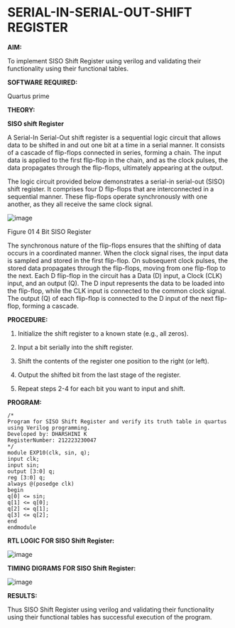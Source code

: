 # SERIAL-IN-SERIAL-OUT-SHIFT REGISTER

**AIM:**

To implement SISO Shift Register using verilog and validating their functionality using their functional tables.

**SOFTWARE REQUIRED:**

Quartus prime

**THEORY:**

**SISO shift Register**

A Serial-In Serial-Out shift register is a sequential logic circuit that allows data to be shifted in and out one bit at a time in a serial manner. It consists of a cascade of flip-flops connected in series, forming a chain. The input data is applied to the first flip-flop in the chain, and as the clock pulses, the data propagates through the flip-flops, ultimately appearing at the output.

The logic circuit provided below demonstrates a serial-in serial-out (SISO) shift register. It comprises four D flip-flops that are interconnected in a sequential manner. These flip-flops operate synchronously with one another, as they all receive the same clock signal.

![image](https://github.com/naavaneetha/SERIAL-IN-SERIAL-OUT-SHIFTREGISTER/assets/154305477/e81c4072-37f9-46c6-8145-566764b74c3a)

Figure 01 4 Bit SISO Register

The synchronous nature of the flip-flops ensures that the shifting of data occurs in a coordinated manner. When the clock signal rises, the input data is sampled and stored in the first flip-flop. On subsequent clock pulses, the stored data propagates through the flip-flops, moving from one flip-flop to the next.
Each D flip-flop in the circuit has a Data (D) input, a Clock (CLK) input, and an output (Q). The D input represents the data to be loaded into the flip-flop, while the CLK input is connected to the common clock signal. The output (Q) of each flip-flop is connected to the D input of the next flip-flop, forming a cascade.

**PROCEDURE:**

1. Initialize the shift register to a known state (e.g., all zeros). 

2. Input a bit serially into the shift register.

3. Shift the contents of the register one position to the right (or left). 

4. Output the shifted bit from the last stage of the register.
  
5. Repeat steps 2-4 for each bit you want to input and shift.

**PROGRAM:**

~~~
/* 
Program for SISO Shift Register and verify its truth table in quartus using Verilog programming.
Developed by: DHARSHINI K 
RegisterNumber: 212223230047
*/
module EXP10(clk, sin, q);
input clk;
input sin;
output [3:0] q;
reg [3:0] q;
always @(posedge clk)
begin
q[0] <= sin;
q[1] <= q[0];
q[2] <= q[1];
q[3] <= q[2];
end
endmodule
~~~

**RTL LOGIC FOR SISO Shift Register:**

![image](https://github.com/K-Dharshini/SERIAL-IN-SERIAL-OUT-SHIFTREGISTER/assets/139334830/e7d01c5b-6ebe-42b4-b1ba-f0356581b6b0)

**TIMING DIGRAMS FOR SISO Shift Register:**

![image](https://github.com/K-Dharshini/SERIAL-IN-SERIAL-OUT-SHIFTREGISTER/assets/139334830/4e62c9ce-a4d0-4737-8696-cb38a812bef0)

**RESULTS:**

Thus SISO Shift Register using verilog and validating their functionality using their functional tables has successful execution of the program.
